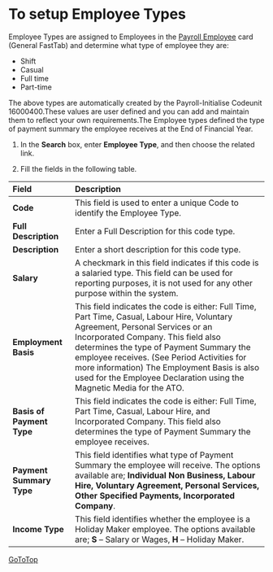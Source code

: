 # To setup Employee Types

Employee Types are assigned to Employees in the [Payroll Employee](au-payroll-create-payroll-employee.md) card (General FastTab) and determine what type of employee they are:

- Shift
- Casual
- Full time 
- Part-time 

The above types are automatically created by the Payroll-Initialise Codeunit 16000400.These values are user defined and you can add and maintain them to reflect your own requirements.The Employee types defined the type of payment summary the employee receives at the End of Financial Year. 

1. In the **Search** box, enter **Employee Type**, and then choose the related link.

2. Fill the fields in the following table.

|Field|Description|  
| :--- | :--- |  
|**Code**|This field is used to enter a unique Code to identify the Employee Type.|  
|**Full Description**|Enter a Full Description for this code type.|  
|**Description**|Enter a short description for this code type.|
|**Salary**|A checkmark in this field indicates if this code is a salaried type.  This field can be used for reporting purposes, it is not used for any other purpose within the system.|
|**Employment Basis**|This field indicates the code is either: Full Time, Part Time, Casual, Labour Hire, Voluntary Agreement, Personal Services or an Incorporated Company.  This field also determines the type of Payment Summary the employee receives.  (See Period Activities for more information) The Employment Basis is also used for the Employee Declaration using the Magnetic Media for the ATO.|
|**Basis of Payment Type**|This field indicates the code is either: Full Time, Part Time, Casual, Labour Hire, and Incorporated Company.  This field also determines the type of Payment Summary the employee receives.|
|**Payment Summary Type**|This field identifies what type of Payment Summary the employee will receive.  The options available are; **Individual Non Business, Labour Hire, Voluntary Agreement, Personal Services, Other Specified Payments, Incorporated Company**.|
|**Income Type**|This field identifies whether the employee is a Holiday Maker employee.  The options available are; **S** – Salary or Wages, **H** – Holiday Maker.|

   
 [GoToTop](#to-setup-employee-types) 
 
